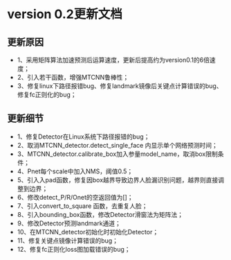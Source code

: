 # version 0.2更新文档


## 更新原因

* 1、采用矩阵算法加速预测后运算速度，更新后提高约为version0.1的6倍速度；
* 2、引入若干函数，增强MTCNN鲁棒性；
* 3、修复linux下路径报错bug、修复landmark镜像后关键点计算错误的bug、修复fc正则化的bug；


## 更新细节

* 1、修复Detector在Linux系统下路径报错的bug；
* 2、取消MTCNN_detector.detect_single_face 内显示单个网络预测时间；
* 3、MTCNN_detector.calibrate_box加入参量model_name，取消box限制条件；
* 4、Pnet每个scale中加入NMS，阈值0.5；
* 5、引入入pad函数，修复因box越界导致边界人脸漏识别问题，越界则直接调整到边界；
* 6、修改detect_P/R/Onet的空返回值为[]；
* 7、引入convert_to_square 函数，去重复人脸；
* 8、引入bounding_box函数，修改Detector滑窗法为矩阵法；
* 9、修改Detector预测landmark通道；
* 10、在MTCNN_detector初始化时初始化Detector；
* 11、修复关键点镜像计算错误的bug；
* 12、修复fc正则化loss图加载错误的bug；
